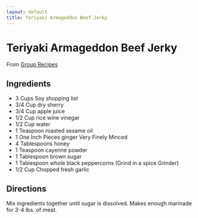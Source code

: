 ```yaml
---
layout: default
title: Teriyaki Armageddon Beef Jerky
---
```


# Teriyaki Armageddon Beef Jerky

From [Group
Recipes](http://www.grouprecipes.com/9017/teriyaki-armageddon-beef-jerky-marinade.html)

## Ingredients

-   3 Cups Soy shopping list
-   3/4 Cup dry sherry
-   3/4 Cup apple juice
-   1/2 Cup rice wine vinegar
-   1/2 Cup water
-   1 Teaspoon roasted sesame oil
-   1 One Inch Pieces ginger Very Finely Minced
-   4 Tablespoons honey
-   1 Teaspoon cayenne powder
-   1 Tablespoon brown sugar
-   1 Tablespoon whole black peppercorns (Grind in a spice Grinder)
-   1/2 Cup Chopped fresh garlic

## Directions

Mix ingredients together until sugar is dissolved. Makes enough marinade
for 3-4 lbs. of meat.
